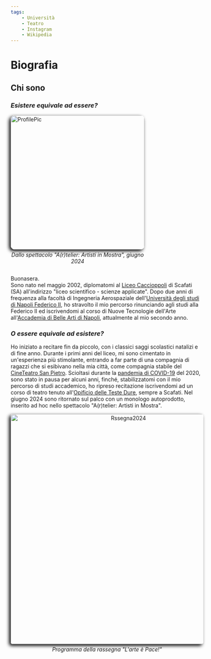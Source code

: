 ```yaml
---
tags:
    - Università
    - Teatro
    - Instagram
    - Wikipedia
---
```


# Biografia

## **Chi sono**

### _Esistere equivale ad essere?_

<div class="grid" markdown>

<div style="display: flex; flex-direction: column; align-items: center; width: 350px;">
    <img src="../../assets/profile.png" alt="ProfilePic" style="width: 350px; border-radius: 10px; box-shadow: -4px 4px 10px rgba(0,0,0,1)">
    <p style="text-align: center; font-style: italic; margin-top: 5px">Dallo spettacolo "A(r)telier: Artisti in Mostra", giugno 2024</p>
</div>

Buonasera.  
Sono nato nel maggio 2002, diplomatomi al [Liceo Caccioppoli](https://www.liceoscafati.it/wp/) di Scafati (SA) all'indirizzo "liceo scientifico - scienze applicate". Dopo due anni di frequenza alla facoltà di Ingegneria Aerospaziale dell'[Università degli studi di Napoli Federico II](https://www.unina.it/), ho stravolto il mio percorso rinunciando agli studi alla Federico II ed iscrivendomi al corso di Nuove Tecnologie dell'Arte all'[Accademia di Belle Arti di Napoli](https://www.abana.it/it/), attualmente al mio secondo anno.

</div>

### _O essere equivale ad esistere?_

Ho iniziato a recitare fin da piccolo, con i classici saggi scolastici natalizi e di fine anno. Durante i primi anni del liceo, mi sono cimentato in un'esperienza più stimolante, entrando a far parte di una compagnia di ragazzi che si esibivano nella mia città, come compagnia stabile del [CineTeatro San Pietro](https://www.instagram.com/teatrosanpietro/). Scioltasi durante la [pandemia di COVID-19](https://it.wikipedia.org/wiki/Pandemia_di_COVID-19 "Malattia respiratoria acuta da SARS-CoV-2") del 2020, sono stato in pausa per alcuni anni, finché, stabilizzatomi con il mio percorso di studi accademico, ho ripreso recitazione iscrivendomi ad un corso di teatro tenuto all'[Opificio delle Teste Dure](https://www.instagram.com/lab_opificio_scafati/), sempre a Scafati. Nel giugno 2024 sono ritornato sul palco con un monologo autoprodotto, inserito ad hoc nello spettacolo "A(r)telier: Artisti in Mostra".

<div align="center">
<img src="../../assets/rassegna2024.png" alt="Rssegna2024" style="width: 600px; border-radius: 5px; box-shadow: -4px 4px 10px rgba(0,0,0,1)">
<p style="text-align: center; font-style: italic; margin-top: 5px">Programma della rassegna "L'arte è Pace!"</p>
</div>